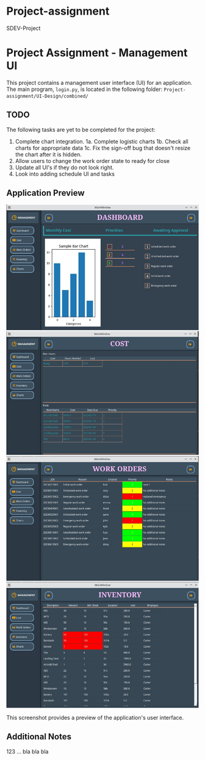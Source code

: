 # Project-assignment
SDEV-Project
# Project Assignment - Management UI

This project contains a management user interface (UI) for an application. The main program, `login.py`, is located in the following folder:
`Project-assignment/UI-Design/combined/`


## TODO

The following tasks are yet to be completed for the project:

1. Complete chart integration.
  1a. Complete logistic charts
  1b. Check all charts for appropriate data
  1c. Fix the sign-off bug that doesn't resize the chart after it is hidden.
3. Allow users to change the work order state to ready for close
4. Update all UI's if they do not look right.
5. Look into adding schedule UI and tasks

## Application Preview

![Application Preview](images/application-dashboard.jpg)
![Application Preview](images/application-cost.jpg)
![Application Preview](images/application-workOrders.jpg)
![Application Preview](images/application-inventory.jpg)

This screenshot provides a preview of the application's user interface.

## Additional Notes

123 ... bla bla bla

